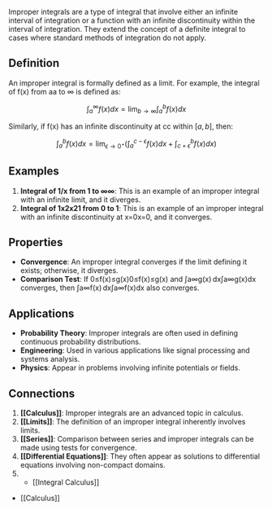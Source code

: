 Improper integrals are a type of integral that involve either an infinite interval of integration or a function with an infinite discontinuity within the interval of integration. They extend the concept of a definite integral to cases where standard methods of integration do not apply.

## Definition

An improper integral is formally defined as a limit. For example, the integral of f(x) from aa to ∞ is defined as:

$$\int_{a}^{\infty} f(x) dx = \lim_{b \to \infty} \int_{a}^{b} f(x) dx$$

Similarly, if f(x) has an infinite discontinuity at cc within $[a,b]$, then:

$$\int_{a}^{b} f(x) dx = \lim_{\epsilon \to 0^+}(\int_{a}^{c - \epsilon} f(x) dx + \int_{c + \epsilon}^{b} f(x) dx)$$

## Examples

1. **Integral of 1/x​ from 1 to ∞∞**: This is an example of an improper integral with an infinite limit, and it diverges.
2. **Integral of 1x2x21​ from 0 to 1**: This is an example of an improper integral with an infinite discontinuity at x=0x=0, and it converges.

## Properties

- **Convergence**: An improper integral converges if the limit defining it exists; otherwise, it diverges.
- **Comparison Test**: If 0≤f(x)≤g(x)0≤f(x)≤g(x) and ∫a∞g(x) dx∫a∞​g(x)dx converges, then ∫a∞f(x) dx∫a∞​f(x)dx also converges.

## Applications

- **Probability Theory**: Improper integrals are often used in defining continuous probability distributions.
- **Engineering**: Used in various applications like signal processing and systems analysis.
- **Physics**: Appear in problems involving infinite potentials or fields.

## Connections

1. **[[Calculus]]**: Improper integrals are an advanced topic in calculus.
2. **[[Limits]]**: The definition of an improper integral inherently involves limits.
3. **[[Series]]**: Comparison between series and improper integrals can be made using tests for convergence.
4. **[[Differential Equations]]**: They often appear as solutions to differential equations involving non-compact domains.
5. - [[Integral Calculus]]
- [[Calculus]]